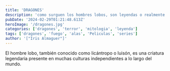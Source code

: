 ```yaml
---
title: 'DRAGONES'
description: 'como surguen los hombres lobos, son leyendas o realmente existieron, acaso siguen entren nosotros y podremos identificarlos?'
pubDate: '2024-02-29T01:21:48.613Z'
heroImage: '/dragones.jpg'
categories: ['dragones', 'terror', 'mitologia', 'leyenda']
tags: ['dragones', 'fuego', 'alas', 'Peliculas', 'series']
author: '["Iris Almaguer"]'
---
```


El hombre lobo, también conocido como licántropo o luisón, es una criatura legendaria presente en muchas culturas independientes a lo largo del mundo.

